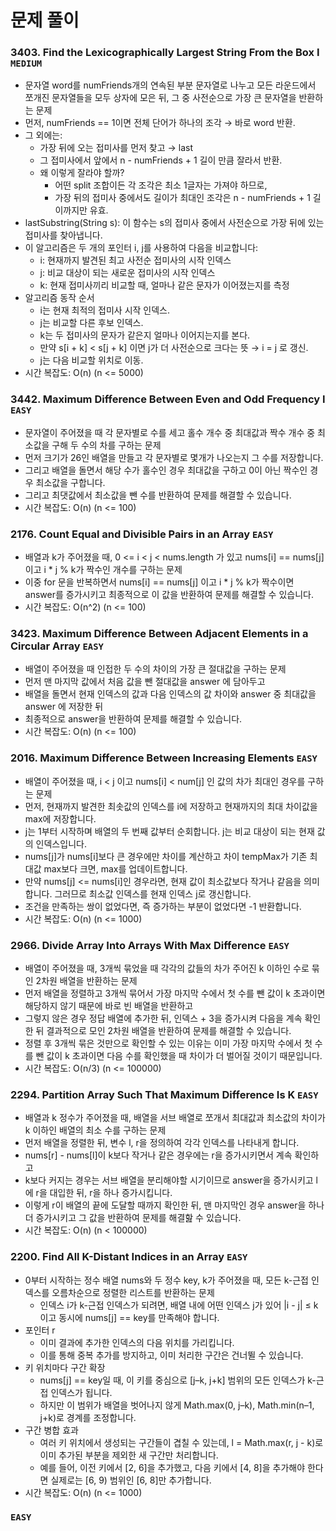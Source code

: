 # 문제 풀이

### 3403. Find the Lexicographically Largest String From the Box I ```MEDIUM```
- 문자열 word를 numFriends개의 연속된 부분 문자열로 나누고 모든 라운드에서 쪼개진 문자열들을 모두 상자에 모은 뒤, 그 중 사전순으로 가장 큰 문자열을 반환하는 문제
- 먼저, numFriends == 1이면 전체 단어가 하나의 조각 → 바로 word 반환.
- 그 외에는:
  + 가장 뒤에 오는 접미사를 먼저 찾고 → last
  + 그 접미사에서 앞에서 n - numFriends + 1 길이 만큼 잘라서 반환.
  + 왜 이렇게 잘라야 할까?
    - 어떤 split 조합이든 각 조각은 최소 1글자는 가져야 하므로,
    - 가장 뒤의 접미사 중에서도 길이가 최대인 조각은 n - numFriends + 1 길이까지만 유효.
- lastSubstring(String s): 이 함수는 s의 접미사 중에서 사전순으로 가장 뒤에 있는 접미사를 찾아냅니다.
- 이 알고리즘은 두 개의 포인터 i, j를 사용하여 다음을 비교합니다:
  + i: 현재까지 발견된 최고 사전순 접미사의 시작 인덱스
  + j: 비교 대상이 되는 새로운 접미사의 시작 인덱스
  + k: 현재 접미사끼리 비교할 때, 얼마나 같은 문자가 이어졌는지를 측정
- 알고리즘 동작 순서
  + i는 현재 최적의 접미사 시작 인덱스.
  + j는 비교할 다른 후보 인덱스.
  + k는 두 접미사의 문자가 같은지 얼마나 이어지는지를 본다.
  + 만약 s[i + k] < s[j + k] 이면 j가 더 사전순으로 크다는 뜻 → i = j 로 갱신.
  + j는 다음 비교할 위치로 이동.
- 시간 복잡도: O(n) (n <= 5000)

### 3442. Maximum Difference Between Even and Odd Frequency I ```EASY```
- 문자열이 주어졌을 때 각 문자별로 수를 세고 홀수 개수 중 최대값과 짝수 개수 중 최소값을 구해 두 수의 차를 구하는 문제
- 먼저 크기가 26인 배열을 만들고 각 문자별로 몇개가 나오는지 그 수를 저장합니다.
- 그리고 배열을 돌면서 해당 수가 홀수인 경우 최대값을 구하고 0이 아닌 짝수인 경우 최소값을 구합니다.
- 그리고 최댓값에서 최소값을 뺀 수를 반환하여 문제를 해결할 수 있습니다.
- 시간 복잡도: O(n) (n <= 100)

### 2176. Count Equal and Divisible Pairs in an Array ```EASY```
- 배열과 k가 주어졌을 때, 0 <= i < j < nums.length 가 있고 nums[i] == nums[j] 이고 i * j % k가 짝수인 개수를 구하는 문제
- 이중 for 문을 반복하면서 nums[i] == nums[j] 이고 i * j % k가 짝수이면 answer를 증가시키고 최종적으로 이 값을 반환하여 문제를 해결할 수 있습니다.
- 시간 복잡도: O(n^2) (n <= 100)

### 3423. Maximum Difference Between Adjacent Elements in a Circular Array ```EASY```
- 배열이 주어졌을 때 인접한 두 수의 차이의 가장 큰 절대값을 구하는 문제
- 먼저 맨 마지막 값에서 처음 값을 뺀 절대값을 answer 에 담아두고
- 배열을 돌면서 현재 인덱스의 값과 다음 인덱스의 값 차이와 answer 중 최대값을 answer 에 저장한 뒤
- 최종적으로 answer을 반환하여 문제를 해결할 수 있습니다.
- 시간 복잡도: O(n) (n <= 100)

### 2016. Maximum Difference Between Increasing Elements ```EASY```
- 배열이 주어졌을 때, i < j 이고 nums[i] < num[j] 인 값의 차가 최대인 경우를 구하는 문제
- 먼저, 현재까지 발견한 최솟값의 인덱스를 i에 저장하고 현재까지의 최대 차이값을 max에 저장합니다.
- j는 1부터 시작하며 배열의 두 번째 값부터 순회합니다. j는 비교 대상이 되는 현재 값의 인덱스입니다.
- nums[j]가 nums[i]보다 큰 경우에만 차이를 계산하고 차이 tempMax가 기존 최대값 max보다 크면, max를 업데이트합니다.
- 만약 nums[j] <= nums[i]인 경우라면, 현재 값이 최소값보다 작거나 같음을 의미합니다. 그러므로 최소값 인덱스를 현재 인덱스 j로 갱신합니다.
- 조건을 만족하는 쌍이 없었다면, 즉 증가하는 부분이 없었다면 -1 반환합니다.
- 시간 복잡도: O(n) (n <= 1000)

### 2966. Divide Array Into Arrays With Max Difference ```EASY```
- 배열이 주어졌을 때, 3개씩 묶었을 때 각각의 값들의 차가 주어진 k 이하인 수로 묶인 2차원 배열을 반환하는 문제
- 먼저 배열을 정렬하고 3개씩 묶어서 가장 마지막 수에서 첫 수를 뺀 값이 k 초과이면 해당하지 않기 때문에 바로 빈 배열을 반환하고
- 그렇지 않은 경우 정답 배열에 추가한 뒤, 인덱스 + 3을 증가시켜 다음을 계속 확인한 뒤 결과적으로 모인 2차원 배열을 반환하여 문제를 해결할 수 있습니다.
- 정렬 후 3개씩 묶은 것만으로 확인할 수 있는 이유는 이미 가장 마지막 수에서 첫 수를 뺀 값이 k 초과이면 다음 수를 확인했을 때 차이가 더 벌어질 것이기 때문입니다.
- 시간 복잡도: O(n/3) (n <= 100000)

### 2294. Partition Array Such That Maximum Difference Is K ```EASY```
- 배열과 k 정수가 주어졌을 때, 배열을 서브 배열로 쪼개서 최대값과 최소값의 차이가 k 이하인 배열의 최소 수를 구하는 문제
- 먼저 배열을 정렬한 뒤, 변수 l, r을 정의하여 각각 인덱스를 나타내게 합니다.
- nums[r] - nums[l]이 k보다 작거나 같은 경우에는 r을 증가시키면서 계속 확인하고 
- k보다 커지는 경우는 서브 배열을 분리해야할 시기이므로 answer을 증가시키고 l에 r을 대입한 뒤, r을 하나 증가시킵니다.
- 이렇게 r이 배열의 끝에 도달할 때까지 확인한 뒤, 맨 마지막인 경우 answer을 하나 더 증가시키고 그 값을 반환하여 문제를 해결핦 수 있습니다.
- 시간 복잡도: O(n) (n < 100000)

### 2200. Find All K-Distant Indices in an Array ```EASY```
- 0부터 시작하는 정수 배열 nums와 두 정수 key, k가 주어졌을 때, 모든 k-근접 인덱스를 오름차순으로 정렬한 리스트를 반환하는 문제
  + 인덱스 i가 k-근접 인덱스가 되려면, 배열 내에 어떤 인덱스 j가 있어 |i - j| ≤ k 이고 동시에 nums[j] == key를 만족해야 합니다.
- 포인터 r
  + 이미 결과에 추가한 인덱스의 다음 위치를 가리킵니다.
  + 이를 통해 중복 추가를 방지하고, 이미 처리한 구간은 건너뛸 수 있습니다.
- 키 위치마다 구간 확장
  + nums[j] == key일 때, 이 키를 중심으로 [j–k, j+k] 범위의 모든 인덱스가 k-근접 인덱스가 됩니다.
  + 하지만 이 범위가 배열을 벗어나지 않게 Math.max(0, j–k), Math.min(n–1, j+k)로 경계를 조정합니다.
- 구간 병합 효과
  + 여러 키 위치에서 생성되는 구간들이 겹칠 수 있는데, l = Math.max(r, j - k)로 이미 추가된 부분을 제외한 새 구간만 처리합니다.
  + 예를 들어, 이전 키에서 [2, 6]을 추가했고, 다음 키에서 [4, 8]을 추가해야 한다면 실제로는 [6, 9) 범위인 [6, 8]만 추가합니다.
- 시간 복잡도: O(n) (n <= 1000)

### ```EASY```


